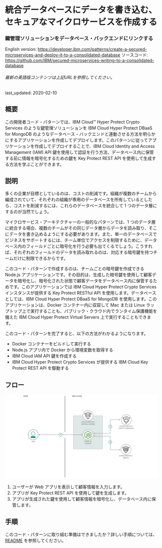 # 統合データベースにデータを書き込む、セキュアなマイクロサービスを作成する

### 鍵管理ソリューションをデータベース・バックエンドにリンクする

English version: https://developer.ibm.com/patterns/create-a-secured-microservices-and-deploy-it-to-a-consolidated-database
  ソースコード: https://github.com/IBM/secured-microservices-writing-to-a-consolidated-database

###### 最新の英語版コンテンツは上記URLを参照してください。
last_updated: 2020-02-10

 ## 概要

この開発者コード・パターンでは、IBM Cloud&trade; Hyper Protect Crypto Services のような鍵管理ソリューションを IBM Cloud Hyper Protect DBaaS for MongoDB のようなデータベース・バックエンドと連動させる方法を明らかにするアプリケーションを作成してデプロイします。このパターンに従ってアプリケーションを作成してデプロイすることで、IBM Cloud Identity and Access Management (IAM) API 鍵を使用して認証を行う方法、データベース内に保管する前に情報を暗号化するための鍵を Key Protect REST API を使用して生成する方法を学ぶことができます。

## 説明

多くの企業が目標としているのは、コストの削減です。組織が複数のチームから編成されていて、それぞれの組織が専用のデータベースを所有しているとしたら、コストを削減するには、これらのデータベースを統合して 1 つのデータ層にするのが当然でしょう。

マイクロサービス・アーキテクチャーの一般的なパターンでは、1 つのデータ層に統合する場合、複数のチームがその同じデータ層からデータを読み取り、そこにデータを書き込めるようにする必要があります。また、単一のデータベースでビジネスをサポートするには、チーム単位でアクセスを制限するために、データベース内のフィールドごとに暗号化を行う必要も出てくるでしょう。こうすれば、それぞれのフィールドのデータを読み取れるのは、対応する暗号鍵を持つチームだけに制限できるからです。

このコード・パターンで作成するのは、チームごとの暗号鍵を作成できる Node.js アプリケーションです。その目的は、生成した暗号鍵を使用して顧客データを暗号化し、暗号化された状態で顧客データをデータベース内に保管するためです。このアプリケーションでは IBM Cloud Hyper Protect Crypto Services インスタンスが提供する Key Protect RESTful API を使用します。データベースとしては、IBM Cloud Hyper Protect DBaaS for MongoDB を使用します。このアプリケーションは、Docker コンテナー内に収容して Mac または Linux ラップトップ上で実行することも、パブリック・クラウド内でランタイム保護機能を備えた IBM Cloud Hyper Protect Virtual Servers 上で実行することもできます。

このコード・パターンを完了すると、以下の方法がわかるようになります。

* Docker コンテナーをビルドして実行する
* Node.js アプリ内で Docker から環境変数を取得する
* IBM Cloud IAM API 鍵を作成する
* IBM Cloud Hyper Protect Crypto Services が提供する IBM Cloud Key Protect REST API を駆動する

## フロー

![フロー](./images/flow.png)

1. ユーザーが Web アプリを表示して顧客情報を入力します。
1. アプリが Key Protect REST API を使用して鍵を生成します。
1. アプリが生成された鍵を使用して顧客情報を暗号化し、データベース内に保管します。

## 手順

このコード・パターンに取り組む準備はできましたか？詳しい手順については、[README](https://github.com/IBM/secured-microservices-writing-to-a-consolidated-database/blob/master/README.md) を参照してください。
